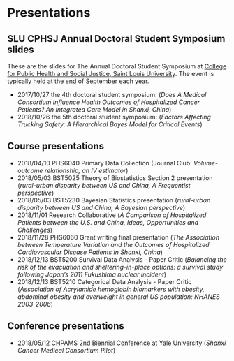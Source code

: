 # Presentations

## SLU CPHSJ Annual Doctoral Student Symposium slides
These are the slides for The Annual Doctoral Student Symposium at [College for Public Health and Social Justice, Saint Louis University](https://www.slu.edu/public-health-social-justice). The event is typically held at the end of September each year.

- 2017/10/27 the 4th doctoral student symposium: (*Does A Medical Consortium Influence Health Outcomes of Hospitalized Cancer Patients? An Integrated Care Model in Shanxi, China*)
- 2018/10/26 the 5th doctoral student symposium: (*Factors Affecting Trucking Safety: A Hierarchical Bayes Model for Critical Events*)

## Course presentations
- 2018/04/10 PHS6040 Primary Data Collection (Journal Club: *Volume-outcome relationship, an IV estimator*)
- 2018/05/03 BST5025 Theory of Biostatistics Section 2 presentation (*rural-urban disparity between US and China, A Frequentist perspective*)
- 2018/05/03 BST5230 Bayesian Statistics presentation (*rural-urban disparity between US and China, A Bayesian perspective*)
- 2018/11/01 Research Collaborative (*A Comparison of Hospitalized Patients between the U.S. and China, Ideas, Opportunities and Challenges*)
- 2018/11/28 PHS6060 Grant writing final presentation (*The Association between Temperature Variation and the Outcomes of Hospitalized Cardiovascular Disease Patients in Shanxi, China*)
- 2018/12/13 BST5200 Survival Data Analysis - Paper Critic (*Balancing the risk of the evacuation and sheltering-in-place options: a survival study following Japan’s 2011 Fukushima nuclear incident*)
- 2018/12/13 BST5210 Categorical Data Analysis - Paper Critic (*Association of Acrylamide hemoglobin biomarkers with obesity, abdominal obesity and overweight in general US population: NHANES 2003-2006*)

## Conference presentations
- 2018/05/12 CHPAMS 2nd Biennial Conference at Yale University (*Shanxi Cancer Medical Consortium Pilot*)
